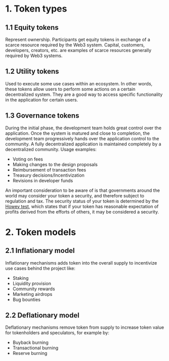 # 1. Token types
## 1.1 Equity tokens
Represent ownership. Participants get equity tokens in exchange of a scarce resource required by the Web3 system. Capital, customers, developers, creators, etc. are examples of scarce resources generally required by Web3 systems.
## 1.2 Utility tokens 
Used to execute some use cases within an ecosystem. In other words, these tokens allow users to perform some actions on a certain decentralized system. They are a good way to access specific functionality in the application for certain users.
## 1.3 Governance tokens
During the initial phase, the development team holds great control over the application. Once the system is matured and close to completion, the development team progressively hands over the application control to the community. A fully decentralized application is maintained completely by a decentralized community. Usage examples:
- Voting on fees
- Making changes to the design proposals
- Reimbursement of transaction fees
- Treasury decisions/Incentivization
- Revisions in developer funds

An important consideration to be aware of is that governments around the world may consider your token a security, and therefore subject to regulation and tax. 
The security status of your token is determined by the [Howey test](https://www.investopedia.com/terms/h/howey-test.asp), which states that if your token has reasonable expectation of profits derived from the efforts of others, it may be considered a security.

# 2. Token models
## 2.1 Inflationary model
Inflationary mechanisms adds token into the overall supply to incentivize use cases behind the project like:
- Staking
- Liquidity provision
- Community rewards
- Marketing airdrops
- Bug bounties
  
## 2.2 Deflationary model
Deflationary mechanisms remove token from supply to increase token value for tokenholders and speculators, for example by:
- Buyback burning
- Transactional burning
- Reserve burning
